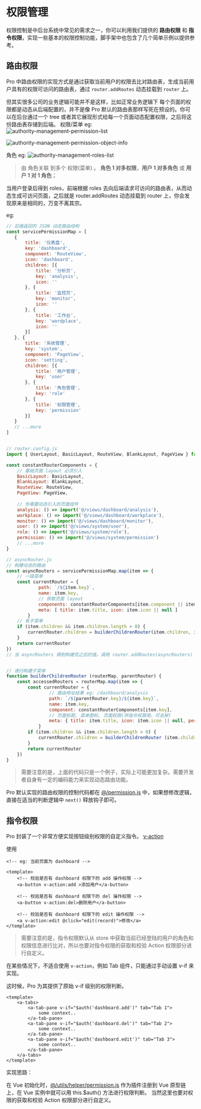 # 权限管理

权限控制是中后台系统中常见的需求之一，你可以利用我们提供的 **路由权限** 和 **指令权限**，实现一些基本的权限控制功能，脚手架中也包含了几个简单示例以提供参考。






## 路由权限

Pro 中路由权限的实现方式是通过获取当前用户的权限去比对路由表，生成当前用户具有的权限可访问的路由表，通过 `router.addRoutes` 动态挂载到 `router` 上。

但其实很多公司的业务逻辑可能并不是这样，比如正常业务逻辑下 每个页面的权限都是动态从后端配置的，并不是像 Pro 默认的路由表那样写死在预设的。你可以在后台通过一个 tree 或者其它展现形式给每一个页面动态配置权限，之后将这份路由表存储到后端。
权限/菜单 eg:
![authority-management-permission-list](/assets/authority-p1.png)

![authority-management-permission-object-info](/assets/authority-p3.png)

角色 eg:
![authority-management-roles-list](/assets/authority-p2.png)

>  由 角色关联 到多个 权限(菜单) 。 __角色 1 对多权限__，__用户 1 对多角色__ 或 __用户 1 对 1 角色__；

当用户登录后得到 roles，前端根据 roles 去向后端请求可访问的路由表，从而动态生成可访问页面，之后就是 router.addRoutes 动态挂载到 router 上，你会发现原来是相同的，万变不离其宗。

eg:
```js
// 后端返回的 JSON 动态路由结构
const servicePermissionMap = [
   { 
       title: '仪表盘', 
       key: 'dashboard', 
       component: 'RouteView',
       icon: 'dashboard', 
       children: [{
           title: '分析页',
           key: 'analysis',
           icon: ''
       }, {
           title: '监控页',
           key: 'monitor',
           icon: ''
       }, {
           title: '工作台',
           key: 'wordplace',
           icon: ''
       }]
   }, {
       title: '系统管理',
       key: 'system',
       component: 'PageView',
       icon: 'setting',
       children: [{
           title: '用户管理',
           key: 'user'
       }, {
           title: '角色管理',
           key: 'role'
       }, {
           title: '权限管理',
           key: 'permission'
       }]
   }
   // ...more
]


// router.config.js
import { UserLayout, BasicLayout, RouteView, BlankLayout, PageView } from '@/components/layouts'

const constantRouterComponents = {
    // 基础页面 layout 必须引入
    BasicLayout: BasicLayout,
    BlankLayout: BlankLayout,
    RouteView: RouteView,
    PageView: PageView,
    
    // 你需要动态引入的页面组件
    analysis: () => import('@/views/dashboard/analysis'),
    workplace: () => import('@/views/dashboard/workplace'),
	monitor: () => import('@/views/dashboard/monitor'),
	user: () => import('@/views/system/user'),
	role: () => import('@/views/system/role'),
	permission: () => import('@/views/system/permission')
	// ...more
}

// asyncRouter.js
// 构建动态的路由
const asyncRouters = servicePermissionMap.map(item => {
    // 一级菜单
    const currentRouter = {
            path: `/${item.key}`,
            name: item.key,
            // 获取页面 layout
            components: constantRouterComponents[item.component || item.key],
            meta: [ title: item.title, icon: item.icon || null ]
        }
    // 有子菜单
    if (item.children && item.children.length > 0) {
        currentRouter.children = builderChildrenRouter(item.children, item)
    }
    return currentRouter
})
// 当 asyncRouters 得到构建完之后的值。调用 router.addRoutes(asyncRouters) 把动态生成的路由加入到当前路由表


// 递归构建子菜单
function builderChildrenRouter (routerMap, parentRouter) {
    const accessedRouters = routerMap.map(item => {
        const currentRouter = {
                // 路由地址结果 eg: /dashboard/analysis
                path: `/${parentRouter.key}/${item.key}`,
                name: item.key,
                component: constantRouterComponents[item.key],
                // 页面标题, 菜单图标, 页面权限(供指令权限用，可去掉)
                meta: { title: item.title, icon: item.icon || null, permission: [ item.key ] }
            }
        if (item.children && item.children.length > 0) {
            currentRouter.children = builderChildrenRouter (item.children, item)
        }
		return currentRouter
    })
}

```

> 需要注意的是，上面的代码只是一个例子，实际上可能更加复杂。需要开发者自身有一定的编码能力来实现动态路由功能。

Pro 默认实现的路由权限的控制代码都在 [@/permission.js](https://github.com/sendya/ant-design-pro-vue/blob/master/src/permission.js) 中，如果想修改逻辑，直接在适当的判断逻辑中 `next()` 释放钩子即可。



## 指令权限

Pro 封装了一个非常方便实现按钮级别权限的自定义指令。 [v-action](https://github.com/sendya/ant-design-pro-vue/blob/master/src/permission.js#L83)



使用

```vue
<!-- eg: 当前页面为 dashboard -->

<template>
	<!-- 校验是否有 dashboard 权限下的 add 操作权限 -->
    <a-button v-action:add >添加用户</a-button>

	<!-- 校验是否有 dashboard 权限下的 del 操作权限 -->
    <a-button v-action:del>删除用户</a-button>

	<!-- 校验是否有 dashboard 权限下的 edit 操作权限 -->
    <a v-action:edit @click="edit(record)">修改</a>
</template>
```

> 需要注意的是，指令权限默认从 store 中获取当前已经登陆的用户的角色和权限信息进行比对，所以也要对指令权限的获取和校验 Action 权限部分进行自定义。



在某些情况下，不适合使用 `v-action`，例如 Tab 组件，只能通过手动设置 v-if 来实现。

这时候，Pro 为其提供了原始 v-if 级别的权限判断。

```vue
<template>
	<a-tabs>
        <a-tab-pane v-if="$auth('dashboard.add')" tab="Tab 1">
            some context..
    	</a-tab-pane>
        <a-tab-pane v-if="$auth('dashboard.del')" tab="Tab 2">
            some context..
    	</a-tab-pane>
        <a-tab-pane v-if="$auth('dashboard.edit')" tab="Tab 3">
            some context..
    	</a-tab-pane>
    </a-tabs>
</template>
```

实现思路：

在 Vue 初始化时，[@/utils/helper/permission.js](https://github.com/sendya/ant-design-pro-vue/blob/master/src/utils/helper/permission.js) 作为插件注册到 Vue 原型链上，在 Vue 实例中就可以用 this.$auth() 方法进行权限判断。 当然这里也要对权限的获取和校验 Action 权限部分进行自定义。
